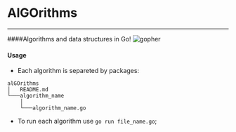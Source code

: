 # AlGOrithms
------
####Algorithms and data structures in Go!
![gopher](https://miro.medium.com/max/3780/1*45yG2QdN59jvbmghvb95pA.png)

#### Usage
- Each algorithm is separeted by packages:

```
alGOrithms
│   README.md
└───algorithm_name
    │
    └───algorithm_name.go
```

- To run each algorithm use `go run file_name.go`;
